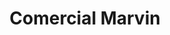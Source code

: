---
title: "Comercial Marvin"
url: /san-miguel/comercial-marvin-carretera-panamericana/
shop: general
---